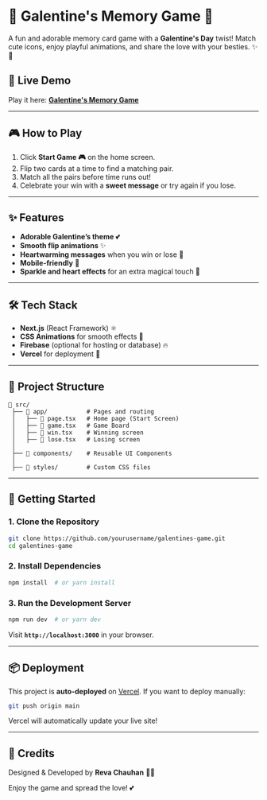 # 💖 Galentine's Memory Game 💖

A fun and adorable memory card game with a **Galentine's Day** twist! Match cute icons, enjoy playful animations, and share the love with your besties. ✨🎀

## 🌸 Live Demo
Play it here: **[Galentine's Memory Game]([https://galentines-game.vercel.app/](https://valentines-memory-game.vercel.app/))**

---

## 🎮 How to Play
1. Click **Start Game 🎮** on the home screen.
2. Flip two cards at a time to find a matching pair.
3. Match all the pairs before time runs out!
4. Celebrate your win with a **sweet message** or try again if you lose.

---

## ✨ Features
- **Adorable Galentine’s theme** 💕
- **Smooth flip animations** ✨
- **Heartwarming messages** when you win or lose 💌
- **Mobile-friendly** 📱
- **Sparkle and heart effects** for an extra magical touch 🌟

---

## 🛠️ Tech Stack
- **Next.js** (React Framework) ⚛️
- **CSS Animations** for smooth effects 🎨
- **Firebase** (optional for hosting or database) 🔥
- **Vercel** for deployment 🚀

---

## 📂 Project Structure
```
📁 src/
 ├── 📁 app/           # Pages and routing
 │   ├── 📄 page.tsx   # Home page (Start Screen)
 │   ├── 📄 game.tsx   # Game Board
 │   ├── 📄 win.tsx    # Winning screen
 │   ├── 📄 lose.tsx   # Losing screen
 │
 ├── 📁 components/    # Reusable UI Components
 │
 ├── 📁 styles/        # Custom CSS files
```

---

## 🚀 Getting Started
### **1. Clone the Repository**
```sh
git clone https://github.com/yourusername/galentines-game.git
cd galentines-game
```

### **2. Install Dependencies**
```sh
npm install  # or yarn install
```

### **3. Run the Development Server**
```sh
npm run dev  # or yarn dev
```
Visit **`http://localhost:3000`** in your browser.

---

## 📦 Deployment
This project is **auto-deployed** on [Vercel](https://vercel.com/). If you want to deploy manually:
```sh
git push origin main
```
Vercel will automatically update your live site!

---

## 🎀 Credits
Designed & Developed by **Reva Chauhan** 💖✨

Enjoy the game and spread the love! 💕

